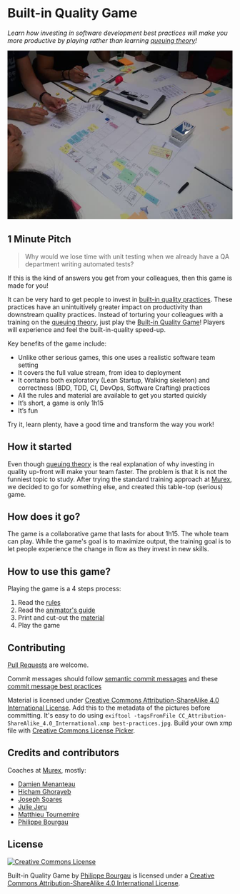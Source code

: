 # Built-in Quality Game

_Learn how investing in software development best practices will make you more productive by playing rather than learning [queuing theory](https://en.wikipedia.org/wiki/Queueing_theory)!_

[![Close up of the built-in quality game setup during a play at Murex](photos/close-up-small.jpg)](photos/close-up.jpg)

## 1 Minute Pitch

> Why would we lose time with unit testing when we already have a QA department writing automated tests?

If this is the kind of answers you get from your colleagues, then this game is made for you!

It can be very hard to get people to invest in [built-in quality practices](https://dzone.com/articles/lean-principles-2-build). These practices have an unintuitively greater impact on productivity than downstream quality practices. Instead of torturing your colleagues with a training on the [queuing theory](https://en.wikipedia.org/wiki/Queueing_theory), just play the [Built-in Quality Game](https://philou.github.io/built-in-quality-game/)! Players will experience and feel the built-in-quality speed-up.

Key benefits of the game include:

* Unlike other serious games, this one uses a realistic software team setting
* It covers the full value stream, from idea to deployment
* It contains both exploratory (Lean Startup, Walking skeleton) and correctness (BDD, TDD, CI, DevOps, Software Crafting) practices
* All the rules and material are available to get you started quickly
* It’s short, a game is only 1h15
* It’s fun

Try it, learn plenty, have a good time and transform the way you work!

## How it started

Even though [queuing theory](https://en.wikipedia.org/wiki/Queueing_theory) is the real explanation of why investing in quality up-front will make your team faster. The problem is that it is not the funniest topic to study. After trying the standard training approach at [Murex](www.murex.com), we decided to go for something else, and created this table-top (serious) game.

## How does it go?

The game is a collaborative game that lasts for about 1h15. The whole team can play. While the game's goal is to maximize output, the training goal is to let people experience the change in flow as they invest in new skills.

## How to use this game?

Playing the game is a 4 steps process:

1. Read the [rules](Rules.md)
2. Read the [animator's guide](AnimationGuide.md)
3. Print and cut-out the [material](https://github.com/philou/built-in-quality-game/tree/master/material)
4. Play the game

## Contributing

[Pull Requests](https://github.com/philou/built-in-quality-game/pulls) are welcome.

Commit messages should follow [semantic commit messages](https://seesparkbox.com/foundry/semantic_commit_messages) and these [commit message best practices](https://chris.beams.io/posts/git-commit/)

Material is licensed under [Creative Commons Attribution-ShareAlike 4.0 International License](http://creativecommons.org/licenses/by-sa/4.0/). Add this to the metadata of the pictures before committing. It's easy to do using `exiftool -tagsFromFile CC_Attribution-ShareAlike_4.0_International.xmp best-practices.jpg`. Build your own xmp file with [Creative Commons License Picker](https://creativecommons.org/choose).

## Credits and contributors

Coaches at [Murex](https://github.com/murex), mostly:

* [Damien Menanteau](https://about.me/damienmenanteau)
* [Hicham Ghorayeb](https://twitter.com/hghorayeb)
* [Joseph Soares](https://www.linkedin.com/in/joseph-soares-19812b13/?originalSubdomain=fr)
* [Julie Jeru](https://fr.linkedin.com/in/juliejeru)
* [Matthieu Tournemire](https://twitter.com/mattrussa)
* [Philippe Bourgau](http://philippe.bourgau.net)

## License

[![Creative Commons License](https://i.creativecommons.org/l/by-sa/4.0/88x31.png)](http://creativecommons.org/licenses/by-sa/4.0/)

Built-in Quality Game by <a xmlns:cc="http://creativecommons.org/ns#" href="http://philou.github.io/built-in-quality-game/" property="cc:attributionName" rel="cc:attributionURL">Philippe Bourgau</a> is licensed under a [Creative Commons Attribution-ShareAlike 4.0 International License](http://creativecommons.org/licenses/by-sa/4.0/).